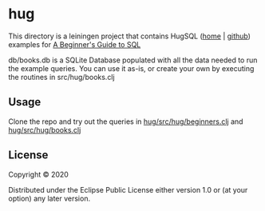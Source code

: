 # hug

This directory is a leiningen project that contains HugSQL ([home](https://www.hugsql.org/) | [github](https://github.com/layerware/hugsql)) examples for [A Beginner's Guide to SQL](https://www.sohamkamani.com/blog/2016/07/07/a-beginners-guide-to-sql/)

db/books.db is a SQLite Database populated with all the data needed to run the example queries. You can use it as-is, or create your own by executing the routines in src/hug/books.clj


## Usage

Clone the repo and try out the queries in [hug/src/hug/beginners.clj](https://github.com/mchampine/beginners-sql/blob/master/hug/src/hug/beginners.clj) and [hug/src/hug/books.clj](https://github.com/mchampine/beginners-sql/blob/master/hug/src/hug/books.clj)

## License

Copyright © 2020

Distributed under the Eclipse Public License either version 1.0 or (at
your option) any later version.
